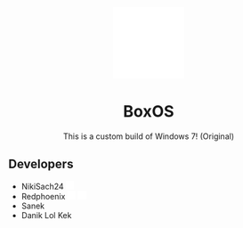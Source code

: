 
<div align="center">
  <img src="https://raw.githubusercontent.com/NikiSach24/BoxOS/refs/heads/files/logo.png" />
  
  # BoxOS
  This is a custom build of Windows 7! (Original)
</div>


## Developers

<ul>
  <li>
    NikiSach24
    <a href="https://github.com/NikiSach24/" ><img height="15" src="https://raw.githubusercontent.com/NikiSach24/BoxOS/refs/heads/files/SocialNetworks/github.png" /></a>
  </li>
  <li>
    Redphoenix
    <a href="https://github.com/timinside/" ><img height="15" src="https://raw.githubusercontent.com/NikiSach24/BoxOS/refs/heads/files/SocialNetworks/github.png" /></a>
    <a href="https://www.youtube.com/@timinside/" ><img height="15" src="https://raw.githubusercontent.com/NikiSach24/BoxOS/refs/heads/files/SocialNetworks/youtube.png" /></a>
  </li>
  <li>
    Sanek
  </li>
  <li>
    Danik Lol Kek
  </li>
</ul>
